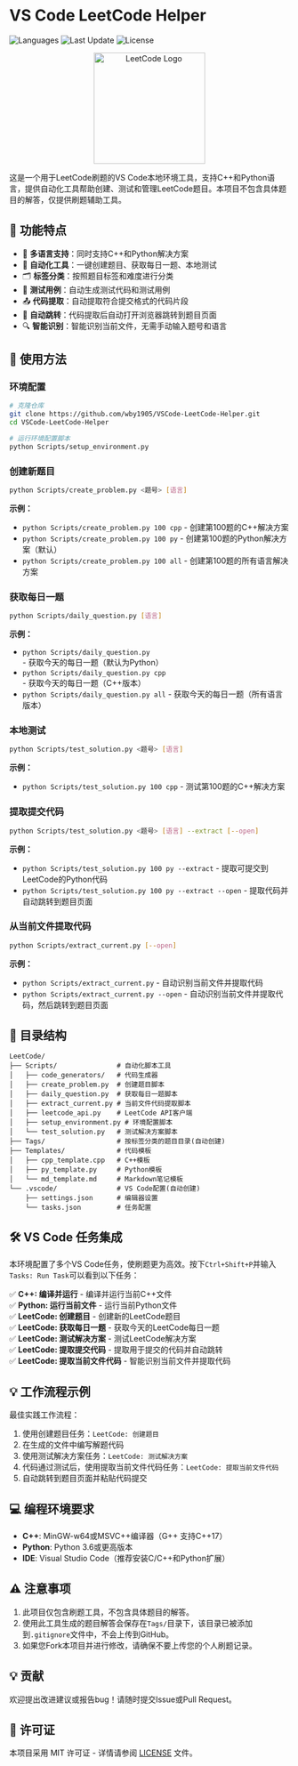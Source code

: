 # VS Code LeetCode Helper

![Languages](https://img.shields.io/badge/Languages-C++%20|%20Python-blue)
![Last Update](https://img.shields.io/badge/最近更新-2025年4月19日-brightgreen)
![License](https://img.shields.io/badge/许可证-MIT-green)

<p align="center">
  <img src="https://assets.leetcode.com/static_assets/public/images/LeetCode_logo.png" alt="LeetCode Logo" width="200"/>
</p>

这是一个用于LeetCode刷题的VS Code本地环境工具，支持C++和Python语言，提供自动化工具帮助创建、测试和管理LeetCode题目。本项目不包含具体题目的解答，仅提供刷题辅助工具。

## 📌 功能特点

- 🔄 **多语言支持**：同时支持C++和Python解决方案
- 🚀 **自动化工具**：一键创建题目、获取每日一题、本地测试
- 🗂️ **标签分类**：按照题目标签和难度进行分类
- 🧪 **测试用例**：自动生成测试代码和测试用例
- 📤 **代码提取**：自动提取符合提交格式的代码片段
- 🔗 **自动跳转**：代码提取后自动打开浏览器跳转到题目页面
- 🔍 **智能识别**：智能识别当前文件，无需手动输入题号和语言

## 🚀 使用方法

### 环境配置

```bash
# 克隆仓库
git clone https://github.com/wby1905/VSCode-LeetCode-Helper.git
cd VSCode-LeetCode-Helper

# 运行环境配置脚本
python Scripts/setup_environment.py
```

### 创建新题目

```bash
python Scripts/create_problem.py <题号> [语言]
```

**示例：**
- `python Scripts/create_problem.py 100 cpp` - 创建第100题的C++解决方案
- `python Scripts/create_problem.py 100 py` - 创建第100题的Python解决方案（默认）
- `python Scripts/create_problem.py 100 all` - 创建第100题的所有语言解决方案

### 获取每日一题

```bash
python Scripts/daily_question.py [语言]
```

**示例：**
- `python Scripts/daily_question.py` - 获取今天的每日一题（默认为Python）
- `python Scripts/daily_question.py cpp` - 获取今天的每日一题（C++版本）
- `python Scripts/daily_question.py all` - 获取今天的每日一题（所有语言版本）

### 本地测试

```bash
python Scripts/test_solution.py <题号> [语言]
```

**示例：**
- `python Scripts/test_solution.py 100 cpp` - 测试第100题的C++解决方案

### 提取提交代码

```bash
python Scripts/test_solution.py <题号> [语言] --extract [--open]
```

**示例：**
- `python Scripts/test_solution.py 100 py --extract` - 提取可提交到LeetCode的Python代码
- `python Scripts/test_solution.py 100 py --extract --open` - 提取代码并自动跳转到题目页面

### 从当前文件提取代码

```bash
python Scripts/extract_current.py [--open]
```

**示例：**
- `python Scripts/extract_current.py` - 自动识别当前文件并提取代码
- `python Scripts/extract_current.py --open` - 自动识别当前文件并提取代码，然后跳转到题目页面

## 📂 目录结构

```
LeetCode/
├── Scripts/               # 自动化脚本工具
│   ├── code_generators/   # 代码生成器
│   ├── create_problem.py  # 创建题目脚本
│   ├── daily_question.py  # 获取每日一题脚本
│   ├── extract_current.py # 当前文件代码提取脚本
│   ├── leetcode_api.py    # LeetCode API客户端
│   ├── setup_environment.py # 环境配置脚本
│   └── test_solution.py   # 测试解决方案脚本
├── Tags/                  # 按标签分类的题目目录(自动创建)
├── Templates/             # 代码模板
│   ├── cpp_template.cpp   # C++模板
│   ├── py_template.py     # Python模板
│   └── md_template.md     # Markdown笔记模板
└── .vscode/               # VS Code配置(自动创建)
    ├── settings.json      # 编辑器设置
    └── tasks.json         # 任务配置
```

## 🛠️ VS Code 任务集成

本环境配置了多个VS Code任务，使刷题更为高效。按下`Ctrl+Shift+P`并输入`Tasks: Run Task`可以看到以下任务：

✅ **C++: 编译并运行** - 编译并运行当前C++文件  
✅ **Python: 运行当前文件** - 运行当前Python文件  
✅ **LeetCode: 创建题目** - 创建新的LeetCode题目  
✅ **LeetCode: 获取每日一题** - 获取今天的LeetCode每日一题  
✅ **LeetCode: 测试解决方案** - 测试LeetCode解决方案  
✅ **LeetCode: 提取提交代码** - 提取用于提交的代码并自动跳转  
✅ **LeetCode: 提取当前文件代码** - 智能识别当前文件并提取代码  

## 💡 工作流程示例

最佳实践工作流程：

1. 使用创建题目任务：`LeetCode: 创建题目`
2. 在生成的文件中编写解题代码
3. 使用测试解决方案任务：`LeetCode: 测试解决方案`
4. 代码通过测试后，使用提取当前文件代码任务：`LeetCode: 提取当前文件代码`
5. 自动跳转到题目页面并粘贴代码提交

## 💻 编程环境要求

- **C++**: MinGW-w64或MSVC++编译器（G++ 支持C++17）
- **Python**: Python 3.6或更高版本
- **IDE**: Visual Studio Code（推荐安装C/C++和Python扩展）

## ⚠️ 注意事项

1. 此项目仅包含刷题工具，不包含具体题目的解答。
2. 使用此工具生成的题目解答会保存在`Tags/`目录下，该目录已被添加到`.gitignore`文件中，不会上传到GitHub。
3. 如果您Fork本项目并进行修改，请确保不要上传您的个人刷题记录。

## 💡 贡献

欢迎提出改进建议或报告bug！请随时提交Issue或Pull Request。

## 📄 许可证

本项目采用 MIT 许可证 - 详情请参阅 [LICENSE](LICENSE) 文件。

